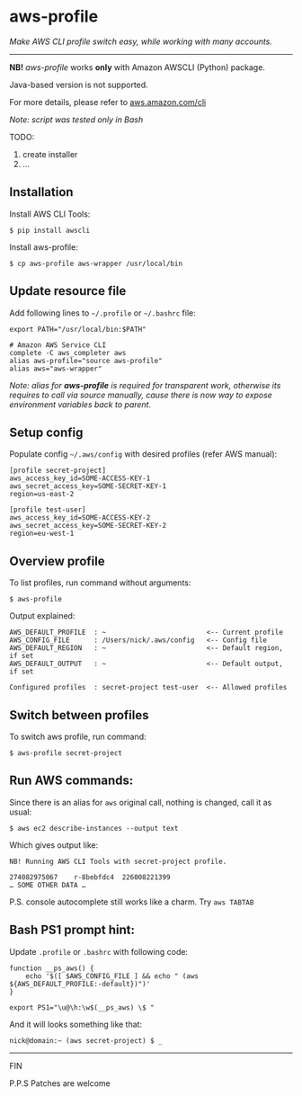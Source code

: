 aws-profile
==========

*Make AWS CLI profile switch easy, while working with many accounts.*

---

**NB!** *aws-profile* works **only** with Amazon AWSCLI (Python) package.

Java-based version is not supported.

For more details, please refer to [aws.amazon.com/cli](http://aws.amazon.com/cli/)

*Note: script was tested only in Bash* 

TODO:

1. create installer
2. ...


Installation
---

Install AWS CLI Tools:

	$ pip install awscli
	
Install aws-profile:

	$ cp aws-profile aws-wrapper /usr/local/bin
	
Update resource file
---

Add following lines to `~/.profile` or `~/.bashrc` file:

	export PATH="/usr/local/bin:$PATH"

	# Amazon AWS Service CLI
	complete -C aws_completer aws
	alias aws-profile="source aws-profile"
	alias aws="aws-wrapper"

*Note: alias for **aws-profile** is required for transparent work, otherwise its requires to call via source manually, cause there is now way to expose environment variables back to parent.*

Setup config
---
Populate config `~/.aws/config` with desired profiles (refer AWS manual): 

	[profile secret-project]
	aws_access_key_id=SOME-ACCESS-KEY-1
	aws_secret_access_key=SOME-SECRET-KEY-1
	region=us-east-2
	
	[profile test-user]
	aws_access_key_id=SOME-ACCESS-KEY-2
	aws_secret_access_key=SOME-SECRET-KEY-2
	region=eu-west-1

Overview profile
---

To list profiles, run command without arguments:

	$ aws-profile
	
Output explained:

	AWS_DEFAULT_PROFILE  : ~                         <-- Current profile
	AWS_CONFIG_FILE      : /Users/nick/.aws/config   <-- Config file
	AWS_DEFAULT_REGION   : ~                         <-- Default region, if set
	AWS_DEFAULT_OUTPUT   : ~                         <-- Default output, if set
	
	Configured profiles  : secret-project test-user  <-- Allowed profiles

Switch between profiles
---
	
To switch aws profile, run command:

	$ aws-profile secret-project
	
Run AWS commands:
---

Since there is an alias for `aws` original call, nothing is changed, call it as usual:

    $ aws ec2 describe-instances --output text
    
Which gives output like:

	NB! Running AWS CLI Tools with secret-project profile.
	
	274082975067	r-8bebfdc4	226008221399
	… SOME OTHER DATA … 
	
P.S. console autocomplete still works like a charm. Try `aws TABTAB`

Bash PS1 prompt hint:
---

Update `.profile` or `.bashrc` with following code:

	function __ps_aws() {
	    echo '$([ $AWS_CONFIG_FILE ] && echo " (aws ${AWS_DEFAULT_PROFILE:-default})")'
	}
	
	export PS1="\u@\h:\w$(__ps_aws) \$ "
	
And it will looks something like that:
	
	nick@domain:~ (aws secret-project) $ _

---

FIN

P.P.S Patches are welcome
